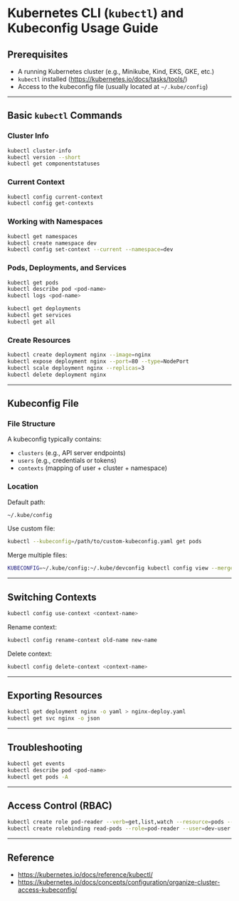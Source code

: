 
# Kubernetes CLI (`kubectl`) and Kubeconfig Usage Guide

## Prerequisites
- A running Kubernetes cluster (e.g., Minikube, Kind, EKS, GKE, etc.)
- `kubectl` installed (https://kubernetes.io/docs/tasks/tools/)
- Access to the kubeconfig file (usually located at `~/.kube/config`)

---

## Basic `kubectl` Commands

### Cluster Info
```bash
kubectl cluster-info
kubectl version --short
kubectl get componentstatuses
```

### Current Context
```bash
kubectl config current-context
kubectl config get-contexts
```

### Working with Namespaces
```bash
kubectl get namespaces
kubectl create namespace dev
kubectl config set-context --current --namespace=dev
```

### Pods, Deployments, and Services
```bash
kubectl get pods
kubectl describe pod <pod-name>
kubectl logs <pod-name>

kubectl get deployments
kubectl get services
kubectl get all
```

### Create Resources
```bash
kubectl create deployment nginx --image=nginx
kubectl expose deployment nginx --port=80 --type=NodePort
kubectl scale deployment nginx --replicas=3
kubectl delete deployment nginx
```

---

## Kubeconfig File

### File Structure
A kubeconfig typically contains:
- `clusters` (e.g., API server endpoints)
- `users` (e.g., credentials or tokens)
- `contexts` (mapping of user + cluster + namespace)

### Location
Default path:
```bash
~/.kube/config
```

Use custom file:
```bash
kubectl --kubeconfig=/path/to/custom-kubeconfig.yaml get pods
```

Merge multiple files:
```bash
KUBECONFIG=~/.kube/config:~/.kube/devconfig kubectl config view --merge --flatten
```

---

## Switching Contexts
```bash
kubectl config use-context <context-name>
```

Rename context:
```bash
kubectl config rename-context old-name new-name
```

Delete context:
```bash
kubectl config delete-context <context-name>
```

---

## Exporting Resources
```bash
kubectl get deployment nginx -o yaml > nginx-deploy.yaml
kubectl get svc nginx -o json
```

---

## Troubleshooting
```bash
kubectl get events
kubectl describe pod <pod-name>
kubectl get pods -A
```

---

## Access Control (RBAC)
```bash
kubectl create role pod-reader --verb=get,list,watch --resource=pods --namespace=dev
kubectl create rolebinding read-pods --role=pod-reader --user=dev-user --namespace=dev
```

---

## Reference
- https://kubernetes.io/docs/reference/kubectl/
- https://kubernetes.io/docs/concepts/configuration/organize-cluster-access-kubeconfig/
